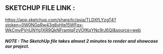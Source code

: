 ## SKETCHUP FILE LINK :


https://app.sketchup.com/share/tc/asia/TLDXfLYzgT4?stoken=0W0NGpRw43g8xHle15WFqx-WkCmyPVnUNYg1XR9QkNFramlqFzVOfKqYNc9rJ6Ql&source=web

##### NOTE : The SketchUp file takes almost 2 minutes to render and showcase our project.

